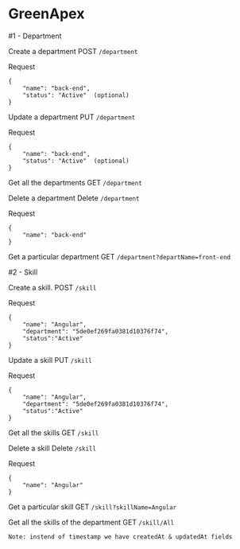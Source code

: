 # GreenApex

#1 - Department

Create a department
POST `/department`

Request
```
{
	"name": "back-end",
	"status": "Active"  (optional)
}
```

Update a department
PUT `/department`

Request
```
{
	"name": "back-end",
	"status": "Active"  (optional)
}
```

Get all the departments
GET `/department`

Delete a department
Delete `/department`

Request
```
{
	"name": "back-end"
}
```

Get a particular department
GET `/department?departName=front-end`

#2 - Skill

Create a skill.
POST `/skill`

Request
```
{
	"name": "Angular",
	"department": "5de0ef269fa0381d10376f74",
	"status":"Active"
}
```

Update a skill
PUT `/skill`

Request
```
{
	"name": "Angular",
	"department": "5de0ef269fa0381d10376f74",
	"status":"Active"
}
```

Get all the skills
GET `/skill`

Delete a skill
Delete `/skill`

Request
```
{
	"name": "Angular"
}
```
Get a particular skill
GET `/skill?skillName=Angular`

Get all the skills of the department
GET `/skill/All`


`Note: instend of timestamp we have createdAt & updatedAt fields`